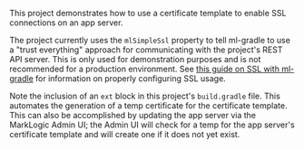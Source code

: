 This project demonstrates how to use a certificate template to enable SSL connections on an app server. 

The project currently uses the `mlSimpleSsl` property to tell ml-gradle to use a "trust everything" approach for 
communicating with the project's REST API server. This is only used for demonstration purposes and is not recommended
for a production environment. See 
[this guide on SSL with ml-gradle](https://github.com/marklogic/ml-gradle/wiki/Loading-modules-via-SSL) for 
information on properly configuring SSL usage. 

Note the inclusion of an `ext` block in this project's `build.gradle` file. This automates the generation of a temp 
certificate for the certificate template. This can also be accomplished by updating the app server via the MarkLogic
Admin UI; the Admin UI will check for a temp for the app server's certificate template and will create one if it does
not yet exist. 
